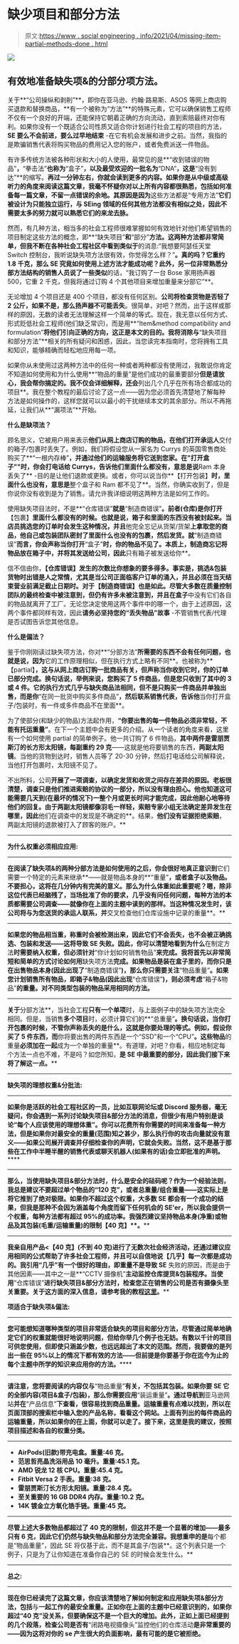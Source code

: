 # 缺少项目和部分方法

> 原文:[https://www . social engineering . info/2021/04/missing-item-partial-methods-done . html](https://www.socialengineering.info/2021/04/missing-item-partial-methods-done.html)

[![](img/1186b58a93bc1280e2a8c57f50cd9283.png)](https://1.bp.blogspot.com/-LNQM31F2LXs/YIKdagvZQRI/AAAAAAAAmPM/_Tp9HHcw1u8kLzNrmkOBJ6WE1tcZIE_DACLcBGAsYHQ/s226/Missing%2BItem%2B%2526%2BPartial%2BMethods%2Bwww.socialengineers.net.jpg)

## **有效地准备缺失项&的分部分项方法。**

关于**“公司操纵和剥削”**，即你在亚马逊、约翰·路易斯、ASOS 等网上商店购买退款和替换商品，**有一个被称为“方法”**的特殊元素，它可以确保销售工程师不仅有一个良好的开端，还能保持它朝着正确的方向流动，直到索赔最终对你有利。如果你没有一个既适合公司性质又适合你计划进行社会工程的项目的方法，**SE 要么不会前进，要么过早地结束** -在它有机会发展和进步之前。当然，我指的是欺骗销售代表将购买物品的费用记入您的账户，或者免费派送一件物品。

 

有许多传统方法被各种形状和大小的人使用，最常见的是**“收到错误的物品”**，**“拳击法”**也称为**“盒子”**，以及最受欢迎的一批名为**“DNA”**，这是**“没有到达”**的缩写。**再过一分钟左右，你就会读到更多的内容。如果你是从中级或高级听力的角度来阅读这篇文章，我毫不怀疑你对以上所有内容都很熟悉，包括如何准备每一篇文章，不留一点错误的余地。其原因是因为**这些方法都是“专用方法”**它们被设计为只能独立运行，与 SEing 领域的任何其他方法都没有相似之处，因此不需要太多的努力就可以熟悉它们的来龙去脉。**

 

然而，有几种方法，相当多的社会工程师很难掌握如何有效地针对他们希望销售的项目制定这些方法的概念，即**“缺失项目”**和**“部分”**方法。这两种方法都非常简单，但我不断在各种社会工程社区中看到类似于**的消息:“我想要阿瑟任天堂 Switch 控制台，我听说缺失项方法很有效，你觉得怎么样？”**。真的吗？它重约 1.8 千克，那么 SE 究竟如何使用上述方法才能成功呢？此外，另一位非常熟悉分部方法结构的销售人员说了一些类似**的话，“我订购了一台 Bose 家用扬声器 500，它重 2 千克，但我将通过订购 4 个其他项目来增加重量来分部它”**。

 

无论增加 4 个项目还是 400 个项目，都没有任何区别。**公司将检查货物是否轻了 2 公斤，如果不是，那么扬声器不可能丢失**。很简单，对吧？然而，出于这样或那样的原因，无数的读者无法理解这样一个简单的等式。现在，我无意以任何方式、形式贬低社会工程师(他们缺乏常识)，而是用**“Item&method compatibility and formulation”**将他们引向正确的方向，这正是本文的目的。我将消除与**“缺失项目和部分方法”**相关的所有疑问和困惑，因此，当您读完本指南时，您将拥有工具和知识，能够精确而轻松地应用每一项。

 

如果你从未使用过这两种方法中的任何一种或者两种都没有使用过，我敢说你肯定不知道如何使用和为什么使用**“物品的重量”是他们成功的最重要部分**但是请放心，我会帮你搞定的。我不仅会详细解释，还会**列出几个几乎在所有场合都成功的项目**。我在整个教程的最后讨论了这一点——因为您必须首先清楚地了解每种方法是如何操作的，这样您就可以以最小的干扰继续本文的其余部分。所以不再拖延，让我们从**“漏项法”**开始。

 

**什么是缺项法？**

 

顾名思义，它被用户用来表示**他们从网上商店订购的物品，在他们打开承运人**交付的箱子/包裹时丢失了。例如，我们将假设您从一家名为 Currys 的英国零售商处购买了**“一根内存棒”**，并通过他们的运输服务将它送到您家。在"**打开盒子"**"时，你会打电话给 Currys，告诉他们里面什么都没有，意思是说**Ram 本身丢失了** -目的是让他们退款或更换。或者，你可以说当你**【打开包装】**时，里面什么也没有，意思是**整个盒子和 Ram 都不见了**。当然，你确实收到了，但是你说你没有收到是为了销售。请允许我详细说明这两种方法是如何工作的。

 

使用缺失项目法时，不是**“仓库错误”**就是**“制造商错误”**。前者(仓库)是你打开**【包裹】**里面什么都没有的时候。也就是说，**箱子和里面的东西没有被封起来**。当店员挑选您的订单时会发生这种情况，并且**他完全忘记从货架/货架**上拿取您的商品，他自己或包装团队密封了里面什么也没有的包裹，然后发货。就**“制造商错误”**而言，你会声称当你打开**“盒子”**时，你的物品不见了。本质上，**制造商忘记将物品放在箱子**中，并将其发送给公司，因此**只有箱子被发送给你**。

 

信不信由你，**【仓库错误】**发生的次数比你想象的要多得多。事实是，**挑选&包装货物**时出错是人之常情，尤其是当公司正面临客户订单的涌入，并且必须在当天结束营业前满足截止日期时。对于**【制造商错误】**也是如此。尽管大多数在质量控制团队的最终检查中被注意到，但仍有许多未被注意到，并且**在盒子**中没有它们各自的物品就离开了工厂。无论您决定使用这两个事件中的哪一个，由于上述原因，这两个事件都同样有效，因此**请务必坚持您的“丢失物品”故事** -不管销售代表/代理是否试图告诉您其他信息。

 

**什么是偏法？**

 

鉴于你刚刚读过缺失项方法，你对**“分部方法”**所需要的东西不会有任何问题，也就是说，因为**它的工作原理相似，但在执行方式上略有不同**。也被称为**【partial】**，这与从网上商店订购一批商品有关，但声称当你收到它时，你的订单已部分完成。换句话说，举例来说，**您购买了 5 件商品，但是您只收到了其中的 3 或 4 件**。它的执行方式几乎与缺失商品法相同，但不是只购买一件商品并单独出售，而是你**“在同一批货中购买多件商品”**，然后联系销售代表，告诉他**当你打开盒子/包装时，有一件或多件商品不在里面**。

 

为了使部分(和缺少的物品)方法起作用，**“你要出售的每一件物品必须非常轻，不能有托运重量”**。在下一个主题中会有更多的介绍。从一个读者的角度来看，这里有一个如何使用 partial 的简单例子。他一共订购了 6 件物品，**其中两件是雷朋贾斯汀的长方形太阳镜，每副重约 29 克**——这就是他将要销售的东西，**两副太阳镜**。当他的货物到达时，销售人员等了 20-30 分钟，然后打电话给公司解释说，当他打开包裹时，太阳镜不见了。

 

不出所料，公司**开展了一项调查，以确定发货和收货之间存在差异的原因。老板很清楚，调查只是他们推进索赔的协议的一部分，所以没有理由担心。他也知道这可能需要几天到(在最坏的情况下)一整个月或更长时间才能完成，因此他耐心地等待他们的回复。由于两副太阳镜都像羽毛一样轻，索赔专家小组无法确定差异发生在哪里，因此**他们在调查中的发现是不确定的**。结果，**他们没有证据拒绝索赔**，两副太阳镜的退款被打入了顾客的账户。**

 ****

****为什么权重必须相应应用:****

 ****

**在阅读了缺失项&的两种分部方法是如何使用的之后，你会很好地真正意识到**它们需要一个特定的元素来继承**——就是物品本身的**“重量”**，或者盒子以及物品。不要担心，这将在几分钟内有完美的意义。那么为什么体重如此重要呢？嗯，除非这位代表已经脑残了，当场批准了你的要求，几乎没有问任何问题，**每种方法的本质都需要公司调查**——就像你在上面的主题中读到的那样。当这种情况发生时，该公司将与为您送货的承运人联系，并**交叉检查他们仓库设施中记录的重量**。**

 ****

**如果您的物品相当重，称重时会被检测出来，因此它们不会丢失，也不会被正确挑选、包装和发送——这将导致 SE 失败。因此，你可以清楚地看到为什么**在制定方法**时需要纳入权重，但必须针对**“你计划如何销售物品”**来完成。我将首先以非常简短和简单的方式讨论如何用**缺失项方法**完成。如果物品是装在盒子里的，而你只是在出售物品本身(因此出现了**“制造商错误”**)，那么你只需要关注**“物品重量”**。如果您计划销售所有物品，即箱子&物品(因此出现**“仓库错误”**)，则必须考虑**“箱子&物品”**的重量。对不同类型包装的物品采用相同的方法。**

 ****

**关于**分部方法**，当社会工程**只有一个单项**时，与上面例子中的缺失项方法完全相同。但是，当销售**多个项目**时，必须计算它们的**“总重量”**。换句话说，当你打开包裹的时候，不管你声称丢失的是什么，这就是你要处理的等式。例如，假设你买了 5 件东西，而**你将要出售的两件东西是一个“SSD”和一个“CPU”**。这些物品**的重量**必须加在一起**成为一个单独的重量**。有道理，对吧？你看，相应地制定每个方法一点也不难，不是吗？如您所知，**是 SE 中最重要的部分，因此我们接下来将了解这一点。****

 ************

******缺失项的理想权重&分批法:******

 ********

****如果你是活跃的社会工程社区的一员，比如互联网论坛或 Discord 服务器，毫无疑问，你会遇到一系列讨论缺失项目&部分方法的消息，但很少有用户**特别是**谈论**“每个人应该使用的理想体重”**。你可以花费所有你需要的时间来准备每一种方法，但是如果你对最安全的重量(范围)知之甚少，那么执行你的攻击向量就没有意义——如果公司展开调查并仔细检查你的声明，它就会失败**。当然，这不是基于那些在工作中半睡半醒的销售代表或聊天机器人(如果有的话)会立即批准的声明。******

 ********

****那么，当使用缺失项目&部分方法时，什么是安全的砝码呢？作为一个经验法则，我总是建议**不要超过单个物品的“120 克”**，或者总重量/组合重量——这实际上是将它推到了绝对极限。如果你不超过这个权重，大多数 SE 都会有一个成功的结果，但我是那种不会因为涵盖每个角度而留下任何机会的 SE'er，所以**我会提供一个权重，每种方法都有超过 95%的成功率**。我强烈建议坚持物品本身(净重)或物品及其包装(毛重/运输重量)的限制**【40 克】**。****

 ********

****我亲自用产品**<【40 克】**(不到 40 克)进行了无数次社会经济活动，还通过建议应用相同的公式帮助了许多社会工程师，并且可以自信地说**【几乎】**每一次都是成功的。我引用**“几乎”**有一个很好的理由，即**重量不是导致 SE** 失败的原因，而是由于其他因素——其中之一是**“CCTV 摄像机”**主动监控仓库提货&包装程序。当使用**“仓库错误”**进行缺失项目&部分方法时，检查您正在销售的公司是否有摄像头至关重要。关于这方面的深入信息，请参考我的教程[这里](https://www.socialengineers.net/2020/10/cctv-cameras-in-warehousing.html)。****

******项适合于缺失项&偏法:******

 ********

****您可能想知道哪种类型的项目非常适合缺失的项目和部分方法，尽管通过简单地确定它们的权重就能很好地说明问题**，但给你举几个例子也无妨。有数以千计的项目可供您使用，但即使只涵盖少数，也远远超出了本文的范围。然而，我要做的是列出一些**在 95%以上的情况下都有效的方法——但前提是你要基于你在迄今为止的每个主题中所学的知识来应用你的方法**。******

 ****

**请注意，您将要阅读的内容仅与**“物品重量”**有关，不包括其包装。如果你要 SE 它的全部内容(项目&盒子/包装)，那么你需要应用**“装运重量”**。通过导航到**亚马逊网站**并在**“产品信息”**下查看，很容易找到商品重量。运输重量有点难以找到，所以在页面顶部的搜索栏中输入您的产品名称，看看这个网站。**上面有列出的每件商品的运输重量**，所以如果你的在上面，你就可以走了。接下来，这里是我的建议，按照项目描述和各自的权重分类。**

 ****

*   **AirPods(旧款)带充电盒。重量:46 克。**
*   **范思哲亮晶洗浴用品 10 毫升。重量:45.1 克。**
*   **AMD 锐龙 12 核 CPU。重量:45.4 克。**
*   **Fitbit Versa 2 手表。重量:38 克。**
*   **雷朋贾斯汀长方形太阳镜。重量:28.4 克。**
*   **至关重要的 16 GB DDR4 内存。重量:10.2 克。**
*   **14K 镀金立方氧化锆手链。重量:45 克。**

 ****

**尽管上述大多数物品都超过了 40 克的限制，但这并不是一个显著的增加——最多只有 6 克，因此它们仍然与缺失物品和部分方法完全兼容。我想重申的是**每个都是“物品重量”，因此 SE 将仅基于此，而不是其盒子/包装**。这个列表只是一个例子，只是为了让你知道在准备你自己的 SE 的时候会发生什么。**

 ****

****总之:****

 ****

**现在你已经读完了这篇文章，你应该清楚地了解如何制定和应用缺失项&部分方法，包括**与**一起工作的最安全重量。正如你在上面的主题中已经意识到的，**如果你超过“40 克”没关系，但要确保这不是一个巨大的增加**。此外，正如上面已经提到的几个段落，检查公司是否有**“闭路电视摄像头”监控他们的仓库活动**是非常重要的——因为这将对你的 se 产生很大的负面影响，最有可能的是它被拒绝。**